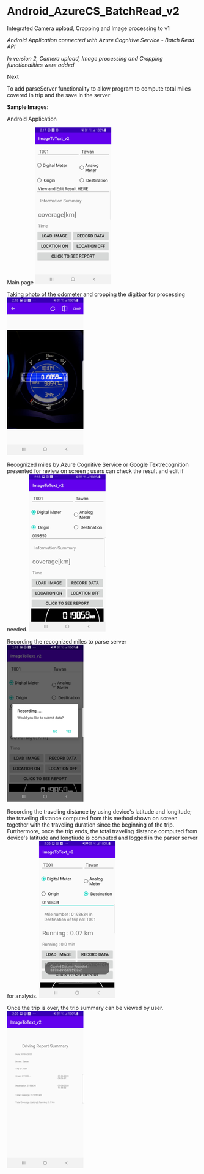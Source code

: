 # Android_AzureCS_BatchRead_v2
Integrated Camera upload, Cropping and Image processing to v1

<p><i> Android Application connected with Azure Cognitive Service - Batch Read API   </i> </p>
<p><i> In version 2, Camera upload, Image processing and Cropping functionalities were added </i> </p>

<p>Next</p>
<p>To add parseServer functionality to allow program to compute total miles covered in trip and the save in the server </p>


<b> Sample Images:<br/></b>
<p>Android Application</p>

Main page
<img src=https://github.com/hkbtotw/Android_AzureCS_BatchRead_v2/blob/master/screenCapture/Screen01.jpg alt="Demo UI" width="200"/>

Taking photo of the odometer and cropping the digitbar for processing
<img src=https://github.com/hkbtotw/Android_AzureCS_BatchRead_v2/blob/master/screenCapture/Screen02.jpg alt="Demo UI" width="200"/>

Recognized miles by Azure Cognitive Service or Google Textrecognition presented for review on screen ; users can check the result and edit if needed.
<img src=https://github.com/hkbtotw/Android_AzureCS_BatchRead_v2/blob/master/screenCapture/Screen03.jpg alt="Demo UI" width="200"/>

Recording the recognized miles to parse server
<img src=https://github.com/hkbtotw/Android_AzureCS_BatchRead_v2/blob/master/screenCapture/Screen04.jpg alt="Demo UI" width="200"/>

Recording the traveling distance by using device's latitude and longitude; the traveling distance computed from this method shown on screen together with the traveling duration since the beginning of the trip. Furthermore, once the trip ends, the total traveling distance computed from device's latitude and longtiude is computed and logged in the parser server for analysis.
<img src=https://github.com/hkbtotw/Android_AzureCS_BatchRead_v2/blob/master/screenCapture/Screen06.jpg alt="Demo UI" width="200"/>

Once the trip is over, the trip summary can be viewed by user.
<img src=https://github.com/hkbtotw/Android_AzureCS_BatchRead_v2/blob/master/screenCapture/Screen07.jpg alt="Demo UI" width="200"/>
